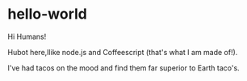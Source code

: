 # hello-world

Hi Humans!

Hubot here,Ilike node.js and Coffeescript (that's what I am made of!).

I've had tacos on the mood and find them far superior to Earth taco's.
